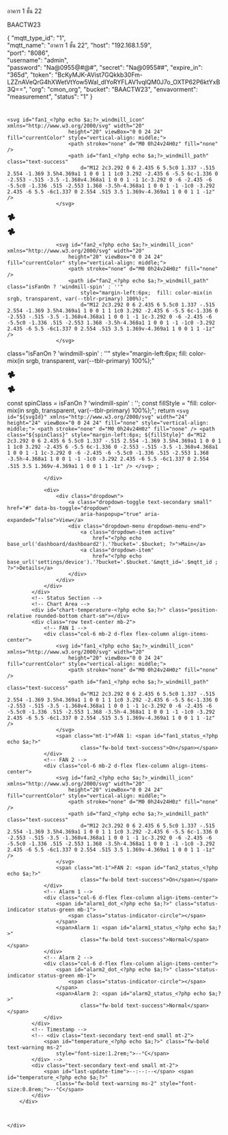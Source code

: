 # ###############

อาคาร 1 ชั้น 22

BAACTW23


{ 
  "mqtt_type_id": "1",  
  "mqtt_name": "อาคาร 1 ชั้น 22", 
  "host": "192.168.1.59",  
  "port": "8086",  
  "username": "admin",  
  "password": "Na@0955@#@#", 
  "secret": "Na@0955##", 
  "expire_in": "365d", 
  "token": "BcKyMJK-AVist7GQkkb30Fm-LZZnAVeQrG4hXWetVtYow5Wal_dIYoRYFLAV1vqlQM0J7o_OXTP62P6ktYxB3Q==", 
  "org": "cmon_org", 
  "bucket": "BAACTW23", 
  "envavorment": "measurement", 
  "status": "1"
}

# ###############

    <svg id="fan1_<?php echo $a;?>_windmill_icon" xmlns="http://www.w3.org/2000/svg" width="20"
                        height="20" viewBox="0 0 24 24" fill="currentColor" style="vertical-align: middle;">
                        <path stroke="none" d="M0 0h24v24H0z" fill="none" />
                        <path id="fan1_<?php echo $a;?>_windmill_path" class="text-success"
                            d="M12 2c3.292 0 6 2.435 6 5.5c0 1.337 -.515 2.554 -1.369 3.5h4.369a1 1 0 0 1 1 1c0 3.292 -2.435 6 -5.5 6c-1.336 0 -2.553 -.515 -3.5 -1.368v4.368a1 1 0 0 1 -1 1c-3.292 0 -6 -2.435 -6 -5.5c0 -1.336 .515 -2.553 1.368 -3.5h-4.368a1 1 0 0 1 -1 -1c0 -3.292 2.435 -6 5.5 -6c1.337 0 2.554 .515 3.5 1.369v-4.369a1 1 0 0 1 1 -1z" />
                    </svg>



  <svg id="fan2_<?php echo $a;?>_windmill_icon" xmlns="http://www.w3.org/2000/svg" width="20"
                        height="20" viewBox="0 0 24 24" fill="currentColor" style="vertical-align: middle;">
                        <path stroke="none" d="M0 0h24v24H0z" fill="none" />
                        <path id="fan2_<?php echo $a;?>_windmill_path" class="text-success"
                            d="M12 2c3.292 0 6 2.435 6 5.5c0 1.337 -.515 2.554 -1.369 3.5h4.369a1 1 0 0 1 1 1c0 3.292 -2.435 6 -5.5 6c-1.336 0 -2.553 -.515 -3.5 -1.368v4.368a1 1 0 0 1 -1 1c-3.292 0 -6 -2.435 -6 -5.5c0 -1.336 .515 -2.553 1.368 -3.5h-4.368a1 1 0 0 1 -1 -1c0 -3.292 2.435 -6 5.5 -6c1.337 0 2.554 .515 3.5 1.369v-4.369a1 1 0 0 1 1 -1z" />
                    </svg>



  <svg id="fan1_<?php echo $a;?>_windmill_icon" xmlns="http://www.w3.org/2000/svg" width="20"
                        height="20" viewBox="0 0 24 24" fill="currentColor" style="vertical-align: middle;">
                        <path stroke="none" d="M0 0h24v24H0z" fill="none" />
                        <path id="fan1_<?php echo $a;?>_windmill_path" class="isFanOn ? 'windmill-spin' : ''" style="margin-left:6px;  fill: color-mix(in srgb, transparent, var(--tblr-primary) 100%);"
                            d="M12 2c3.292 0 6 2.435 6 5.5c0 1.337 -.515 2.554 -1.369 3.5h4.369a1 1 0 0 1 1 1c0 3.292 -2.435 6 -5.5 6c-1.336 0 -2.553 -.515 -3.5 -1.368v4.368a1 1 0 0 1 -1 1c-3.292 0 -6 -2.435 -6 -5.5c0 -1.336 .515 -2.553 1.368 -3.5h-4.368a1 1 0 0 1 -1 -1c0 -3.292 2.435 -6 5.5 -6c1.337 0 2.554 .515 3.5 1.369v-4.369a1 1 0 0 1 1 -1z" />
                    </svg>



                    <svg id="fan2_<?php echo $a;?>_windmill_icon" xmlns="http://www.w3.org/2000/svg" width="20"
                        height="20" viewBox="0 0 24 24" fill="currentColor" style="vertical-align: middle;">
                        <path stroke="none" d="M0 0h24v24H0z" fill="none" />
                        <path id="fan2_<?php echo $a;?>_windmill_path" class="isFanOn ? 'windmill-spin' : ''"
                            style="margin-left:6px;  fill: color-mix(in srgb, transparent, var(--tblr-primary) 100%);"
                            d="M12 2c3.292 0 6 2.435 6 5.5c0 1.337 -.515 2.554 -1.369 3.5h4.369a1 1 0 0 1 1 1c0 3.292 -2.435 6 -5.5 6c-1.336 0 -2.553 -.515 -3.5 -1.368v4.368a1 1 0 0 1 -1 1c-3.292 0 -6 -2.435 -6 -5.5c0 -1.336 .515 -2.553 1.368 -3.5h-4.368a1 1 0 0 1 -1 -1c0 -3.292 2.435 -6 5.5 -6c1.337 0 2.554 .515 3.5 1.369v-4.369a1 1 0 0 1 1 -1z" />
                    </svg>



class="isFanOn ? 'windmill-spin' : ''"  style="margin-left:6px;  fill: color-mix(in srgb, transparent, var(--tblr-primary) 100%);"




  <svg id="fan1_<?php echo $a;?>_windmill_icon" xmlns="http://www.w3.org/2000/svg" width="20"
                        height="20" viewBox="0 0 24 24" fill="currentColor" style="vertical-align: middle;">
                        <path stroke="none" d="M0 0h24v24H0z" fill="none" />
                        <path id="fan1_<?php echo $a;?>_windmill_path" class="isFanOn ? 'windmill-spin' : ''" style="margin-left:6px;  fill: color-mix(in srgb, transparent, var(--tblr-primary) 100%);"
                            d="M12 2c3.292 0 6 2.435 6 5.5c0 1.337 -.515 2.554 -1.369 3.5h4.369a1 1 0 0 1 1 1c0 3.292 -2.435 6 -5.5 6c-1.336 0 -2.553 -.515 -3.5 -1.368v4.368a1 1 0 0 1 -1 1c-3.292 0 -6 -2.435 -6 -5.5c0 -1.336 .515 -2.553 1.368 -3.5h-4.368a1 1 0 0 1 -1 -1c0 -3.292 2.435 -6 5.5 -6c1.337 0 2.554 .515 3.5 1.369v-4.369a1 1 0 0 1 1 -1z" />
                    </svg>



  <svg id="fan2_<?php echo $a;?>_windmill_icon" xmlns="http://www.w3.org/2000/svg" width="20"
                        height="20" viewBox="0 0 24 24" fill="currentColor" style="vertical-align: middle;">
                        <path stroke="none" d="M0 0h24v24H0z" fill="none" />
                        <path id="fan2_<?php echo $a;?>_windmill_path" class="isFanOn ? 'windmill-spin' : ''" style="margin-left:6px;  fill: color-mix(in srgb, transparent, var(--tblr-primary) 100%);"
                            d="M12 2c3.292 0 6 2.435 6 5.5c0 1.337 -.515 2.554 -1.369 3.5h4.369a1 1 0 0 1 1 1c0 3.292 -2.435 6 -5.5 6c-1.336 0 -2.553 -.515 -3.5 -1.368v4.368a1 1 0 0 1 -1 1c-3.292 0 -6 -2.435 -6 -5.5c0 -1.336 .515 -2.553 1.368 -3.5h-4.368a1 1 0 0 1 -1 -1c0 -3.292 2.435 -6 5.5 -6c1.337 0 2.554 .515 3.5 1.369v-4.369a1 1 0 0 1 1 -1z" />
                    </svg>




  const spinClass = isFanOn ? 'windmill-spin' : '';
                        const fillStyle =
                            "fill: color-mix(in srgb, transparent, var(--tblr-primary) 100%);";
                        return `<svg id="${svgId}"
                                            xmlns="http://www.w3.org/2000/svg" width="24" height="24"
                                            viewBox="0 0 24 24" fill="none" style="vertical-align: middle;">
                                            <path stroke="none" d="M0 0h24v24H0z" fill="none" />
                                            <path class="${spinClass}" style="margin-left:6px; ${fillStyle}"
                                                d="M12 2c3.292 0 6 2.435 6 5.5c0 1.337 -.515 2.554 -1.369 3.5h4.369a1 1 0 0 1 1 1c0 3.292 -2.435 6 -5.5 6c-1.336 0 -2.553 -.515 -3.5 -1.368v4.368a1 1 0 0 1 -1 1c-3.292 0 -6 -2.435 -6 -5.5c0 -1.336 .515 -2.553 1.368 -3.5h-4.368a1 1 0 0 1 -1 -1c0 -3.292 2.435 -6 5.5 -6c1.337 0 2.554 .515 3.5 1.369v-4.369a1 1 0 0 1 1 -1z" />
                                        </svg>
                                        `;

  

  <div class="col-sm-4 col-lg-3">
    <div class="card">
        <div class="card-body pb-2">
            <!-- Header -->
            <div class="d-flex align-items-center mb-2">
                <div class="flex-grow-1">
                    <span class="fw-semibold" style="font-size:1rem;"><?php echo $mqtt_name; ?></span>

                </div>

                <div>
                    <div class="dropdown">
                        <a class="dropdown-toggle text-secondary small" href="#" data-bs-toggle="dropdown"
                            aria-haspopup="true" aria-expanded="false">View</a>
                        <div class="dropdown-menu dropdown-menu-end">
                            <a class="dropdown-item active"
                                href="<?php echo base_url('dashboard/dashboard2').'?bucket='.$bucket; ?>">Main</a>
                            <a class="dropdown-item"
                                href="<?php echo base_url('settings/device').'?bucket='.$bucket.'&mqtt_id='.$mqtt_id ; ?>">Details</a>
                        </div>
                    </div>
                </div>
            </div>
            <!-- Status Section -->
            <!-- Chart Area -->
            <div id="chart-temperature-<?php echo $a;?>" class="position-relative rounded-bottom chart-sm"></div>
            <div class="row text-center mb-2">
                <!-- FAN 1 -->
                <div class="col-6 mb-2 d-flex flex-column align-items-center">
                    <svg id="fan1_<?php echo $a;?>_windmill_icon" xmlns="http://www.w3.org/2000/svg" width="20"
                        height="20" viewBox="0 0 24 24" fill="currentColor" style="vertical-align: middle;">
                        <path stroke="none" d="M0 0h24v24H0z" fill="none" />
                        <path id="fan1_<?php echo $a;?>_windmill_path" class="text-success"
                            d="M12 2c3.292 0 6 2.435 6 5.5c0 1.337 -.515 2.554 -1.369 3.5h4.369a1 1 0 0 1 1 1c0 3.292 -2.435 6 -5.5 6c-1.336 0 -2.553 -.515 -3.5 -1.368v4.368a1 1 0 0 1 -1 1c-3.292 0 -6 -2.435 -6 -5.5c0 -1.336 .515 -2.553 1.368 -3.5h-4.368a1 1 0 0 1 -1 -1c0 -3.292 2.435 -6 5.5 -6c1.337 0 2.554 .515 3.5 1.369v-4.369a1 1 0 0 1 1 -1z" />
                    </svg>
                    <span class="mt-1">FAN 1: <span id="fan1_status_<?php echo $a;?>"
                            class="fw-bold text-success">On</span></span>
                </div>
                <!-- FAN 2 -->
                <div class="col-6 mb-2 d-flex flex-column align-items-center">
                    <svg id="fan2_<?php echo $a;?>_windmill_icon" xmlns="http://www.w3.org/2000/svg" width="20"
                        height="20" viewBox="0 0 24 24" fill="currentColor" style="vertical-align: middle;">
                        <path stroke="none" d="M0 0h24v24H0z" fill="none" />
                        <path id="fan2_<?php echo $a;?>_windmill_path" class="text-success"
                            d="M12 2c3.292 0 6 2.435 6 5.5c0 1.337 -.515 2.554 -1.369 3.5h4.369a1 1 0 0 1 1 1c0 3.292 -2.435 6 -5.5 6c-1.336 0 -2.553 -.515 -3.5 -1.368v4.368a1 1 0 0 1 -1 1c-3.292 0 -6 -2.435 -6 -5.5c0 -1.336 .515 -2.553 1.368 -3.5h-4.368a1 1 0 0 1 -1 -1c0 -3.292 2.435 -6 5.5 -6c1.337 0 2.554 .515 3.5 1.369v-4.369a1 1 0 0 1 1 -1z" />
                    </svg>
                    <span class="mt-1">FAN 2: <span id="fan2_status_<?php echo $a;?>"
                            class="fw-bold text-success">On</span></span>
                </div>
                <!-- Alarm 1 -->
                <div class="col-6 d-flex flex-column align-items-center">
                    <span id="alarm1_dot_<?php echo $a;?>" class="status-indicator status-green mb-1">
                        <span class="status-indicator-circle"></span>
                    </span>
                    <span>Alarm 1: <span id="alarm1_status_<?php echo $a;?>"
                            class="fw-bold text-success">Normal</span></span>
                </div>
                <!-- Alarm 2 -->
                <div class="col-6 d-flex flex-column align-items-center">
                    <span id="alarm2_dot_<?php echo $a;?>" class="status-indicator status-green mb-1">
                        <span class="status-indicator-circle"></span>
                    </span>
                    <span>Alarm 2: <span id="alarm2_status_<?php echo $a;?>"
                            class="fw-bold text-success">Normal</span></span>
                </div>
            </div>
            <!-- Timestamp -->
            <!-- <div class="text-secondary text-end small mt-2">
                <span id="temperature_<?php echo $a;?>" class="fw-bold text-warning ms-2"
                    style="font-size:1.2rem;">--°C</span>
            </div> -->
            <div class="text-secondary text-end small mt-2">
                <span id="last-update-time">--:--:--</span> <span id="temperature_<?php echo $a;?>"
                    class="fw-bold text-warning ms-2" style="font-size:0.8rem;">--°C</span>
            </div>
        </div>



    </div>
</div>
